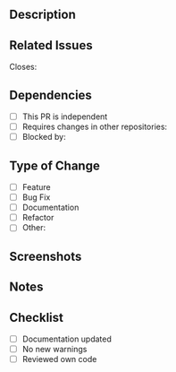 ## Description
<!-- Please provide a clear and concise description of the changes -->

## Related Issues
Closes: <!-- Add issue numbers (e.g., #123) or N/A -->

## Dependencies
- [ ] This PR is independent
- [ ] Requires changes in other repositories: <!-- specify if needed -->
- [ ] Blocked by: <!-- add PR number if applicable -->

## Type of Change
- [ ] Feature
- [ ] Bug Fix
- [ ] Documentation
- [ ] Refactor
- [ ] Other: <!-- specify -->

## Screenshots
<!-- Add if relevant -->

## Notes
<!-- Add additional context if needed -->

## Checklist
- [ ] Documentation updated
- [ ] No new warnings
- [ ] Reviewed own code
